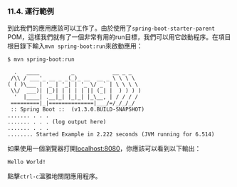 ### 11.4. 運行範例

到此我們的應用應該可以工作了。由於使用了`spring-boot-starter-parent` POM，這樣我們就有了一個非常有用的run目標，我們可以用它啟動程序。在項目根目錄下輸入`mvn spring-boot:run`來啟動應用：
```shell
$ mvn spring-boot:run

  .   ____          _            __ _ _
 /\\ / ___'_ __ _ _(_)_ __  __ _ \ \ \ \
( ( )\___ | '_ | '_| | '_ \/ _` | \ \ \ \
 \\/  ___)| |_)| | | | | || (_| |  ) ) ) )
  '  |____| .__|_| |_|_| |_\__, | / / / /
 =========|_|==============|___/=/_/_/_/
 :: Spring Boot ::  (v1.3.0.BUILD-SNAPSHOT)
....... . . .
....... . . . (log output here)
....... . . .
........ Started Example in 2.222 seconds (JVM running for 6.514)
```
如果使用一個瀏覽器打開[localhost:8080](http://localhost:8080)，你應該可以看到以下輸出：
```shell
Hello World!
```
點擊`ctrl-c`溫雅地關閉應用程序。
